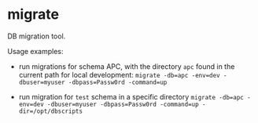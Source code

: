 # migrate

DB migration tool.

Usage examples:

- run migrations for schema APC, with the directory `apc` found in the current path for local development: 
`migrate -db=apc -env=dev -dbuser=myuser -dbpass=Passw0rd -command=up`

- run migration for `test` schema in a specific directory
`migrate -db=apc -env=dev -dbuser=myuser -dbpass=Passw0rd -command=up -dir=/opt/dbscripts`